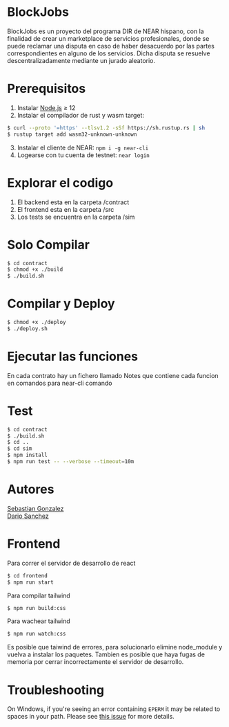 BlockJobs
=========
BlockJobs es un proyecto del programa DIR de NEAR hispano, con la finalidad de crear un marketplace de servicios profesionales, donde se puede reclamar una disputa en caso de haber desacuerdo por las partes correspondientes en alguno de los servicios. Dicha disputa se resuelve descentralizadamente mediante un jurado aleatorio.


Prerequisitos
=============
1. Instalar [Node.js] ≥ 12
2. Instalar el compilador de rust y wasm target:
``` bash
$ curl --proto '=https' --tlsv1.2 -sSf https://sh.rustup.rs | sh
$ rustup target add wasm32-unknown-unknown
```

3. Instalar el cliente de NEAR: `npm i -g near-cli`
4. Logearse con tu cuenta de testnet: `near login`

Explorar el codigo
==================
1. El backend esta en la carpeta /contract
2. El frontend esta en la carpeta /src
3. Los tests se encuentra en la carpeta /sim

Solo Compilar
=============
``` bash
$ cd contract
$ chmod +x ./build
$ ./build.sh
```

Compilar y Deploy
=================
``` bash
$ chmod +x ./deploy
$ ./deploy.sh
```

Ejecutar las funciones
=================
En cada contrato hay un fichero llamado Notes que contiene cada funcion en comandos para near-cli comando

Test
====
``` bash
$ cd contract
$ ./build.sh
$ cd ..
$ cd sim
$ npm install
$ npm run test -- --verbose --timeout=10m
```
Autores
=======
[Sebastian Gonzalez]\
[Dario Sanchez]

Frontend
========
Para correr el servidor de desarrollo de react

``` bash
$ cd frontend
$ npm run start
```
Para compilar tailwind
``` bash
$ npm run build:css
```
Para wachear tailwind
``` bash
$ npm run watch:css
```

Es posible que taiwind de errores, para solucionarlo elimine node_module y vuelva a instalar los paquetes. Tambien es posible que haya fugas de memoria por cerrar incorrectamente el servidor de desarrollo.

Troubleshooting
===============

On Windows, if you're seeing an error containing `EPERM` it may be related to spaces in your path. Please see [this issue](https://github.com/zkat/npx/issues/209) for more details.


  [Sebastian Gonzalez]: https://github.com/Stolkerve
  [Dario Sanchez]: https://github.com/SanchezDario/
  [React]: https://reactjs.org
  [create-near-app]: https://github.com/near/create-near-app
  [Node.js]: https://nodejs.org/en/download/package-manager/
  [jest]: https://jestjs.io/
  [NEAR accounts]: https://docs.near.org/docs/concepts/account
  [NEAR Wallet]: https://wallet.testnet.near.org/
  [near-cli]: https://github.com/near/near-cli
  [gh-pages]: https://github.com/tschaub/gh-pages

